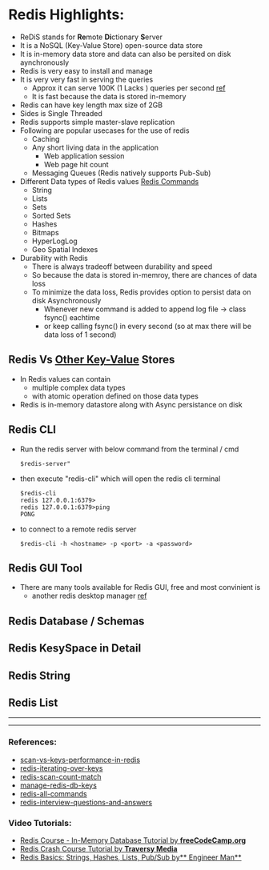 # Redis Highlights:
* ReDiS stands for **Re**mote **Di**ctionary **S**erver
* It is a NoSQL (Key-Value Store) open-source data store
* It is in-memory data store and data can also be persited on disk aynchronously
* Redis is very easy to install and manage
* It is very very fast in serving the queries
  * Approx it can serve 100K (1 Lacks ) queries per second [ref](https://www.digitalocean.com/community/tutorials/how-to-perform-redis-benchmark-tests)
  * It is fast because the data is stored in-memory
* Redis can have key length max size of 2GB
* Sides is Single Threaded 
* Redis supports simple master-slave replication
* Following are popular usecases for the use of redis
  * Caching 
  * Any short living data in the application
    * Web application session
    * Web page hit count
  * Messaging Queues (Redis natively supports Pub-Sub)
* Different Data types of Redis values [Redis Commands](https://redis.io/commands/#)
  * String
  * Lists
  * Sets
  * Sorted Sets
  * Hashes
  * Bitmaps
  * HyperLogLog
  * Geo Spatial Indexes
* Durability with Redis
  * There is always tradeoff between durability and speed
  * So because the data is stored in-memroy, there are chances of data loss
  * To minimize the data loss, Redis provides option to persist data on disk Asynchronously
    * Whenever new command is added to append log file -> class fsync() eachtime
    * or keep calling fsync() in every second (so at max there will be data loss of 1 second)   

## Redis Vs [Other Key-Value](https://en.wikipedia.org/wiki/NoSQL#Key-value_stores) Stores
* In Redis values can contain 
  * multiple complex data types
  * with atomic operation defined on those data types
* Redis is in-memory datastore along with Async persistance on disk

## Redis CLI
* Run the redis server with below command from the terminal / cmd
  ```
  $redis-server" 
  ```
* then execute "redis-cli" which will open the redis cli terminal
  ```
  $redis-cli
  redis 127.0.0.1:6379>
  redis 127.0.0.1:6379>ping
  PONG
  ```
* to connect to a remote redis server
  ```
  $redis-cli -h <hostname> -p <port> -a <password>
  ```
## Redis GUI Tool
* There are many tools available for Redis GUI, free and most convinient is 
  * another redis desktop manager [ref](https://www.electronjs.org/apps/anotherredisdesktopmanager)

## Redis Database / Schemas

## Redis KesySpace in Detail

## Redis String


## Redis List




---
---

### References:
* [scan-vs-keys-performance-in-redis](https://stackoverflow.com/questions/32603964/scan-vs-keys-performance-in-redis)
* [redis-iterating-over-keys](https://scalegrid.io/blog/redis-iterating-over-keys/)
* [redis-scan-count-match](https://redis.io/commands/scan)
* [manage-redis-db-keys](https://www.digitalocean.com/community/cheatsheets/how-to-manage-redis-databases-and-keys#:~:text=Redis%20databases%20are%20numbered%20from,select%2015)
* [redis-all-commands](https://www.javatpoint.com/redis-all-commands)
* [redis-interview-questions-and-answers](https://www.javatpoint.com/redis-interview-questions-and-answers)

### Video Tutorials:
* [Redis Course - In-Memory Database Tutorial by **freeCodeCamp.org**](https://www.youtube.com/watch?v=XCsS_NVAa1g)
* [Redis Crash Course Tutorial by **Traversy Media**](https://www.youtube.com/watch?v=Hbt56gFj998)
* [Redis Basics: Strings, Hashes, Lists, Pub/Sub by** Engineer Man**](https://www.youtube.com/watch?v=YWIzp3fRvvY&list=PL6HWCwMwHtEA2ByOcodpVQDJmR-BnLFU0&index=5)

